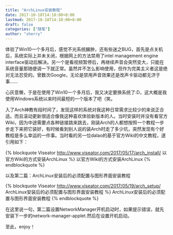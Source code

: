 ```yaml
---
title: "ArchLinux安装教程"
date: 2017-10-18T14:10:00+8:00
lastmod: 2017-10-18T14:10:00+8:00
draft: false
categories: ["随笔"]
author: "sherry"
---
```

体验了Win10一个多月后，感觉不光系统臃肿，还有些迷之BUG，首先是点关机后，系统实际上并未关闭，根据网上的方法禁用了intel management engine interface驱动后解决。另一个是看视频暂停后，再继续声音会突然变大，只能在系统音量那随便调一下就正常。虽然并不怎么影响使用，但作为完美主义者这是绝对无法忍受的。曾数次Google，无论是禁用声音效果还是改声卡驱动都无济于事……

心灰意懒，于是在使用了Win10一个多月后，我又决定要换系统了:D，这大概是我使用Windows系统以来时间最短的一个版本了吧（笑。

入了Arch神教有段时间了，发现这样的系统对我这种日常需求比较少的来说正合适。而且滚动更新很适合像我这种喜欢体验新版本的人。当时安装时并没有看官方Wiki，因为中途需要点各种链接跳来跳去，刚装Arch的人都想按照一个教程一步步走下来把它装好，有时候看到别人说的装Arch时走了多少坑，突然发现有个好教程是多么幸运的一件事。当时看的另一位dalao的基于官方Wiki的中文教程，遂引用如下：

<!--more-->

{% blockquote Viseator http://www.viseator.com/2017/05/17/arch_install/ 以官方Wiki的方式安装ArchLinux %}
以官方Wiki的方式安装ArchLinux
{% endblockquote %}

以及第二篇：ArchLinux安装后的必须配置与图形界面安装教程

{% blockquote Viseator http://www.viseator.com/2017/05/19/arch_setup/ ArchLinux安装后的必须配置与图形界面安装教程 %}
ArchLinux安装后的必须配置与图形界面安装教程
{% endblockquote %}

在这里说一句，第二篇设置NetworkManager开机启动时，如果提示错误，就先安装下一步的network-manager-applet.然后在设置开机启动。

至此，enjoy！